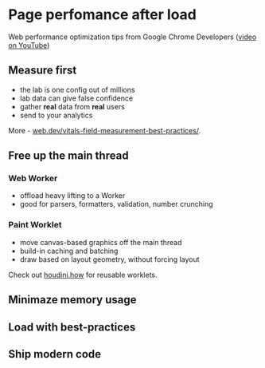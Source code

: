# Page perfomance after load
Web performance optimization tips from Google Chrome Developers ([video on YouTube](://www.youtube.com/watch?v=4QkuvwRftTw))

## Measure first

* the lab is one config out of millions
* lab data can give false confidence
* gather **real** data from **real** users
* send to your analytics

More - [web.dev/vitals-field-measurement-best-practices/](//web.dev/vitals-field-measurement-best-practices/).

## Free up the main thread

### Web Worker

* offload heavy lifting to a Worker
* good for parsers, formatters, validation, number crunching

### Paint Worklet

* move canvas-based graphics off the main thread
* build-in caching and batching
* draw based on layout geometry, without forcing layout

Check out [houdini.how](//houdini.how) for reusable worklets.

## Minimaze memory usage

## Load with best-practices

## Ship modern code
